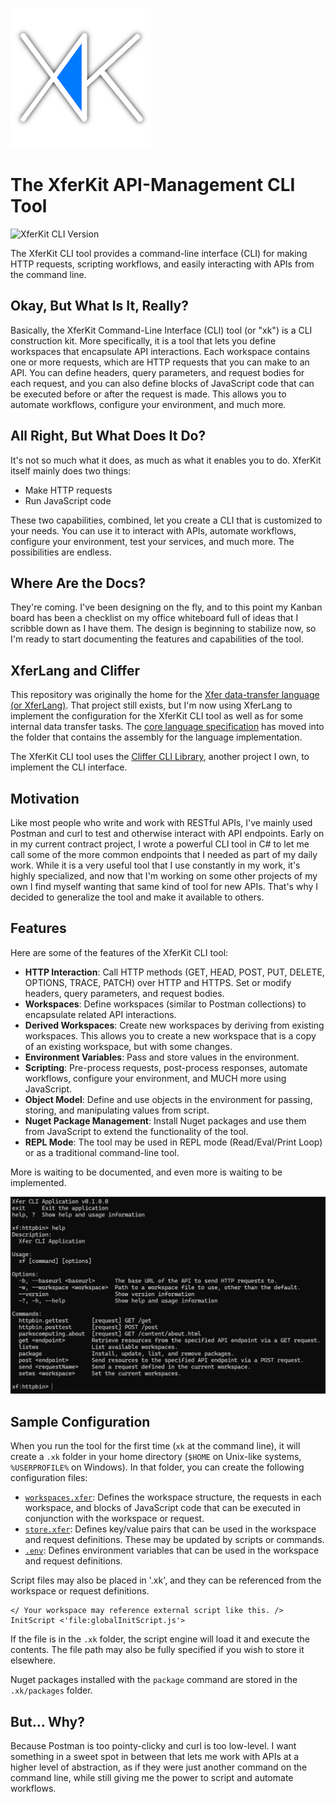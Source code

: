 ﻿![XferLogo](logo/XferKit-sm.png)

# The XferKit API-Management CLI Tool

![XferKit CLI Version](https://img.shields.io/badge/XferKit_CLI-0.1.0-green)

The XferKit CLI tool provides a command-line interface (CLI) for making HTTP requests, scripting workflows, and easily interacting with APIs from the command line.

## Okay, But What Is It, Really?

Basically, the XferKit Command-Line Interface (CLI) tool (or "xk") is a CLI construction kit. More specifically, it is a tool that lets you define workspaces that encapsulate API interactions. Each workspace contains one or more requests, which are HTTP requests that you can make to an API. You can define headers, query parameters, and request bodies for each request, and you can also define blocks of JavaScript code that can be executed before or after the request is made. This allows you to automate workflows, configure your environment, and much more.

## All Right, But What Does It Do?

It's not so much what it does, as much as what it enables you to do. XferKit itself mainly does two things:

* Make HTTP requests
* Run JavaScript code

These two capabilities, combined, let you create a CLI that is customized to your needs. You can use it to interact with APIs, automate workflows, configure your environment, test your services, and much more. The possibilities are endless.

## Where Are the Docs?

They're coming. I've been designing on the fly, and to this point my Kanban board has been a checklist on my office whiteboard full of ideas that I scribble down as I have them. The design is beginning to stabilize now, so I'm ready to start documenting the features and capabilities of the tool.

## XferLang and Cliffer

This repository was originally the home for the [Xfer data-transfer language (or XferLang)](https://github.com/paulmooreparks/Xfer/blob/master/ParksComputing.Xfer.Lang). That project still exists, but I'm now using XferLang to implement the configuration for the XferKit CLI tool as well as for some internal data transfer tasks. The [core language specification](ParksComputing.Xfer.Lang/README.md) has moved into the folder that contains the assembly for the language implementation.

The XferKit CLI tool uses the [Cliffer CLI Library](https://github.com/paulmooreparks/Cliffer), another project I own, to implement the CLI interface.

## Motivation

Like most people who write and work with RESTful APIs, I've mainly used Postman and curl to test and otherwise interact with API endpoints. Early on in my current contract project, I wrote a powerful CLI tool in C# to let me call some of the more common endpoints that I needed as part of my daily work. While it is a very useful tool that I use constantly in my work, it's highly specialized, and now that I'm working on some other projects of my own I find myself wanting that same kind of tool for new APIs. That's why I decided to generalize the tool and make it available to others.

## Features

Here are some of the features of the XferKit CLI tool:

- **HTTP Interaction**: Call HTTP methods (GET, HEAD, POST, PUT, DELETE, OPTIONS, TRACE, PATCH) over HTTP and HTTPS. Set or modify headers, query parameters, and request bodies.
- **Workspaces**: Define workspaces (similar to Postman collections) to encapsulate related API interactions.
- **Derived Workspaces**: Create new workspaces by deriving from existing workspaces. This allows you to create a new workspace that is a copy of an existing workspace, but with some changes.
- **Environment Variables**: Pass and store values in the environment.
- **Scripting**: Pre-process requests, post-process responses, automate workflows, configure your environment, and MUCH more using JavaScript.
- **Object Model**: Define and use objects in the environment for passing, storing, and manipulating values from script.
- **Nuget Package Management**: Install Nuget packages and use them from JavaScript to extend the functionality of the tool.
- **REPL Mode**: The tool may be used in REPL mode (Read/Eval/Print Loop) or as a traditional command-line tool.

More is waiting to be documented, and even more is waiting to be implemented.

![Screen shot 01](XferScreen01.png)

## Sample Configuration

When you run the tool for the first time (`xk` at the command line), it will create a `.xk` folder in your home directory (`$HOME` on Unix-like systems, `%USERPROFILE%` on Windows). In that folder, you can create the following configuration files:

- [`workspaces.xfer`](.xk/workspaces.xfer): Defines the workspace structure, the requests in each workspace, and blocks of JavaScript code that can be executed in conjunction with the workspace or request.
- [`store.xfer`](.xk/store.xfer): Defines key/value pairs that can be used in the workspace and request definitions. These may be updated by scripts or commands.
- [`.env`](.xk/.env): Defines environment variables that can be used in the workspace and request definitions.

Script files may also be placed in '.xk', and they can be referenced from the workspace or request definitions.

```xfer
</ Your workspace may reference external script like this. />
InitScript <'file:globalInitScript.js'>
```

If the file is in the `.xk` folder, the script engine will load it and execute the contents. The file path may also be fully specified if you wish to store it elsewhere.

Nuget packages installed with the `package` command are stored in the `.xk/packages` folder.

## But... Why?

Because Postman is too pointy-clicky and curl is too low-level. I want something in a sweet spot in between that lets me work with APIs at a higher level of abstraction, as if they were just another command on the command line, while still giving me the power to script and automate workflows.

